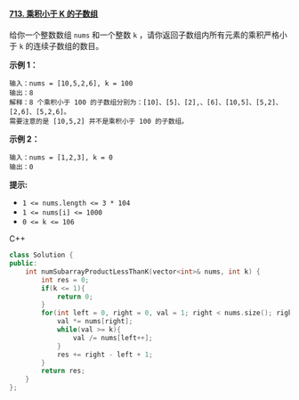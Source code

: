 #### [713. 乘积小于 K 的子数组](https://leetcode-cn.com/problems/subarray-product-less-than-k/)

给你一个整数数组 `nums` 和一个整数 `k` ，请你返回子数组内所有元素的乘积严格小于 `k` 的连续子数组的数目。

 

**示例 1：**

```
输入：nums = [10,5,2,6], k = 100
输出：8
解释：8 个乘积小于 100 的子数组分别为：[10]、[5]、[2],、[6]、[10,5]、[5,2]、[2,6]、[5,2,6]。
需要注意的是 [10,5,2] 并不是乘积小于 100 的子数组。
```

**示例 2：**

```
输入：nums = [1,2,3], k = 0
输出：0
```

 

**提示:** 

- `1 <= nums.length <= 3 * 104`
- `1 <= nums[i] <= 1000`
- `0 <= k <= 106`



C++

```c++
class Solution {
public:
    int numSubarrayProductLessThanK(vector<int>& nums, int k) {
        int res = 0;
        if(k <= 1){
            return 0;
        }
        for(int left = 0, right = 0, val = 1; right < nums.size(); right++){
            val *= nums[right];
            while(val >= k){
                val /= nums[left++];
            }
            res += right - left + 1;
        }
        return res;
    }
};
```

